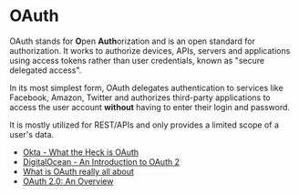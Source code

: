# OAuth

OAuth stands for **O**pen **Auth**orization and is an open standard for authorization. It works to authorize devices, APIs, servers and applications using access tokens rather than user credentials, known as "secure delegated access".

In its most simplest form, OAuth delegates authentication to services like Facebook, Amazon, Twitter and authorizes third-party applications to access the user account **without** having to enter their login and password.

It is mostly utilized for REST/APIs and only provides a limited scope of a user's data.

- [Okta - What the Heck is OAuth](https://developer.okta.com/blog/2017/06/21/what-the-heck-is-oauth)
- [DigitalOcean - An Introduction to OAuth 2](https://www.digitalocean.com/community/tutorials/an-introduction-to-oauth-2)
- [What is OAuth really all about](https://www.youtube.com/watch?v=t4-416mg6iU)
- [OAuth 2.0: An Overview](https://www.youtube.com/watch?v=CPbvxxslDTU)
